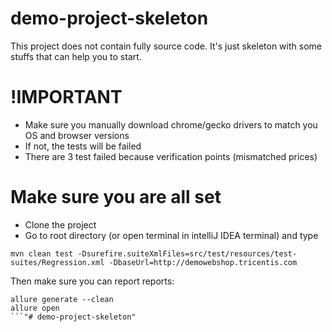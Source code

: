 # demo-project-skeleton
This project does not contain fully source code. It's just skeleton with some stuffs that can help you to start.

# !IMPORTANT
* Make sure you manually download chrome/gecko drivers to match you OS and browser versions
* If not, the tests will be failed
* There are 3 test failed because verification points (mismatched prices)

# Make sure you are all set
* Clone the project
* Go to root directory (or open terminal in intelliJ IDEA terminal) and type

```
mvn clean test -Dsurefire.suiteXmlFiles=src/test/resources/test-suites/Regression.xml -DbaseUrl=http://demowebshop.tricentis.com
```

Then make sure you can report reports:
```
allure generate --clean
allure open
```"# demo-project-skeleton" 
